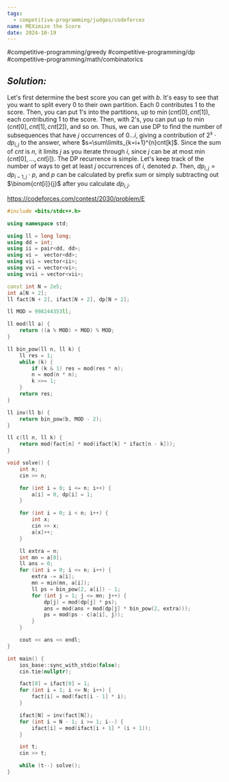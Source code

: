 ```yaml
---
tags:
  - competitive-programming/judges/codeforces
name: MEXimize the Score
date: 2024-10-19
---
```

#competitive-programming/greedy #competitive-programming/dp #competitive-programming/math/combinatorics 
## _Solution:_
Let's first determine the best score you can get with $b$. It's easy to see that you want to split every $0$ to their own partition. Each $0$ contributes $1$ to the score. Then, you can put $1$'s into the partitions, up to $\min(cnt[0],cnt[1])$, each contributing $1$ to the score. Then, with $2$'s, you can put up to $\min(cnt[0],cnt[1],cnt[2])$, and so on. Thus, we can use DP to find the number of subsequences that have $j$ occurrences of $0\dots i$, giving a contribution of $2^{s}\cdot dp_{i,j}$ to the answer, where $s=\sum\limits_{k=i+1}^{n}cnt[k]$. Since the sum of $cnt$ is $n$, it limits $j$ as you iterate through $i$, since $j$ can be at most $\min(cnt[0],\dots,cnt[i])$. The DP recurrence is simple. Let's keep track of the number of ways to get at least $j$ occurrences of $i$, denoted $p$. Then, $dp_{i,j}=dp_{i-1,j}\cdot p$, and $p$ can be calculated by prefix sum or simply subtracting out $\binom{cnt[i]}{j}$ after you calculate $dp_{i,j}$.

https://codeforces.com/contest/2030/problem/E
```cpp
#include <bits/stdc++.h>

using namespace std;

using ll = long long;
using dd = int;
using ii = pair<dd, dd>;
using vi =  vector<dd>;
using vii = vector<ii>;
using vvi = vector<vi>;
using vvii = vector<vii>;

const int N = 2e5;
int a[N + 2];
ll fact[N + 2], ifact[N + 2], dp[N + 2];

ll MOD = 998244353ll;

ll mod(ll a) {
    return ((a % MOD) + MOD) % MOD;
}

ll bin_pow(ll n, ll k) {
    ll res = 1;
    while (k) {
        if (k & 1) res = mod(res * n);
        n = mod(n * n);
        k >>= 1;
    }
    return res;
}

ll inv(ll b) {
    return bin_pow(b, MOD - 2);
}

ll c(ll n, ll k) {
    return mod(fact[n] * mod(ifact[k] * ifact[n - k]));
}

void solve() {
    int n;
    cin >> n;

    for (int i = 0; i <= n; i++) {
        a[i] = 0, dp[i] = 1;
    }

    for (int i = 0; i < n; i++) {
        int x;
        cin >> x;
        a[x]++;
    }

    ll extra = n;
    int mn = a[0];
    ll ans = 0;
    for (int i = 0; i <= n; i++) {
        extra -= a[i];
        mn = min(mn, a[i]);
        ll ps = bin_pow(2, a[i]) - 1;
        for (int j = 1; j <= mn; j++) {
            dp[j] = mod(dp[j] * ps);
            ans = mod(ans + mod(dp[j] * bin_pow(2, extra)));
            ps = mod(ps - c(a[i], j));
        }
    }

    cout << ans << endl;
}

int main() {
    ios_base::sync_with_stdio(false);
    cin.tie(nullptr);

    fact[0] = ifact[0] = 1;
    for (int i = 1; i <= N; i++) {
        fact[i] = mod(fact[i - 1] * i);
    }

    ifact[N] = inv(fact[N]);
    for (int i = N - 1; i >= 1; i--) {
        ifact[i] = mod(ifact[i + 1] * (i + 1));
    }

    int t;
    cin >> t;

    while (t--) solve();
}
```